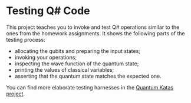 # Testing Q# Code

This project teaches you to invoke and test Q# operations similar to the ones from the homework assignments. It shows the following parts of the testing process:
* allocating the qubits and preparing the input states;
* invoking your operations;
* inspecting the wave function of the quantum state;
* printing the values of classical variables;
* asserting that the quantum state matches the expected one.

You can find more elaborate testing harnesses in the [Quantum Katas project](https://github.com/Microsoft/QuantumKatas/).